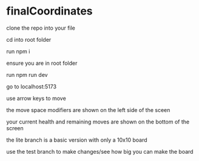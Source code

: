 # finalCoordinates

clone the repo into your file

cd into root folder

run npm i

ensure you are in root folder 

run npm run dev

go to localhost:5173

use arrow keys to move

the move space modifiers are shown on the left side of the sceen

your current health and remaining moves are shown on the bottom of the screen

the lite branch is a basic version with only a 10x10 board

use the test branch to make changes/see how big you can make the board
